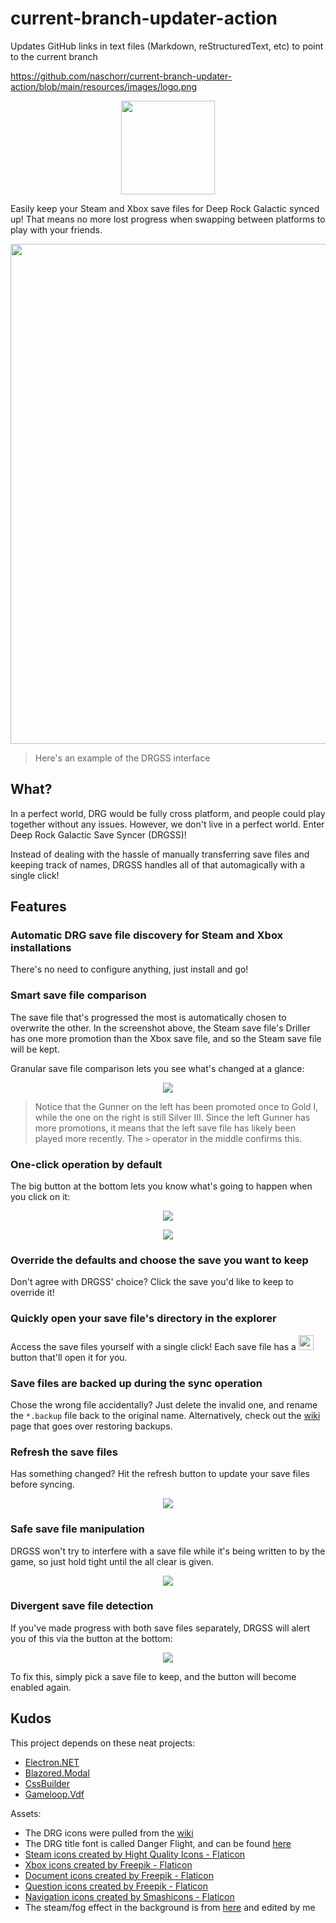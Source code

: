 # current-branch-updater-action
Updates GitHub links in text files (Markdown, reStructuredText, etc) to point to the current branch

https://github.com/naschorr/current-branch-updater-action/blob/main/resources/images/logo.png

<p align="center"><img src="https://raw.githubusercontent.com/naschorr/current-branch-updater-action/master/resources/images/logo.png" width="150"/></p>

Easily keep your Steam and Xbox save files for Deep Rock Galactic synced up! That means no more lost progress when swapping between platforms to play with your friends.

<p align="center"><img src="https://raw.githubusercontent.com/naschorr/current-branch-updater-action/master/resources/images/example.png" width="800"/></p>

> Here's an example of the DRGSS interface

## What?
In a perfect world, DRG would be fully cross platform, and people could play together without any issues. However, we don't live in a perfect world. Enter Deep Rock Galactic Save Syncer (DRGSS)!

Instead of dealing with the hassle of manually transferring save files and keeping track of names, DRGSS handles all of that automagically with a single click!

## Features
### Automatic DRG save file discovery for Steam and Xbox installations
There's no need to configure anything, just install and go!

### Smart save file comparison
The save file that's progressed the most is automatically chosen to overwrite the other. In the screenshot above, the Steam save file's Driller has one more promotion than the Xbox save file, and so the Steam save file will be kept.

Granular save file comparison lets you see what's changed at a glance:

<p align="center"><img src="https://raw.githubusercontent.com/naschorr/current-branch-updater-action/main/resources/images/example_comparison.png" /></p>

> Notice that the Gunner on the left has been promoted once to Gold I, while the one on the right is still Silver III. Since the left Gunner has more promotions, it means that the left save file has likely been played more recently. The `>` operator in the middle confirms this.

### One-click operation by default
The big button at the bottom lets you know what's going to happen when you click on it:

<p align="center"><img src="https://raw.githubusercontent.com/naschorr/current-branch-updater-action/main/resources/images/example_button_steam_xbox.png" /></p>

<p align="center"><img src="https://raw.githubusercontent.com/naschorr/current-branch-updater-action/main/resources/images/example_button_xbox_steam.png" /></p>

### Override the defaults and choose the save you want to keep
Don't agree with DRGSS' choice? Click the save you'd like to keep to override it!

### Quickly open your save file's directory in the explorer
Access the save files yourself with a single click! Each save file has a <img src="https://raw.githubusercontent.com/naschorr/current-branch-updater-action/main/resources/icons_high_contrast/arrow_icon.png" width="24" /> button that'll open it for you.

### Save files are backed up during the sync operation
Chose the wrong file accidentally? Just delete the invalid one, and rename the `*.backup` file back to the original name. Alternatively, check out the [wiki](https://github.com/naschorr/current-branch-updater-action/wiki/Troubleshooting#restoring-drgss-backups) page that goes over restoring backups.

### Refresh the save files
Has something changed? Hit the refresh button to update your save files before syncing.

<p align="center"><img src="https://raw.githubusercontent.com/naschorr/current-branch-updater-action/main/resources/images/example_button_refresh.png" /></p>

### Safe save file manipulation
DRGSS won't try to interfere with a save file while it's being written to by the game, so just hold tight until the all clear is given.

<p align="center"><img src="https://raw.githubusercontent.com/naschorr/current-branch-updater-action/main/resources/images/example_button_busy.png" /></p>

### Divergent save file detection
If you've made progress with both save files separately, DRGSS will alert you of this via the button at the bottom:

<p align="center"><img src="https://raw.githubusercontent.com/naschorr/current-branch-updater-action/main/resources/images/example_button_divergent.png" /></p>

To fix this, simply pick a save file to keep, and the button will become enabled again.

## Kudos
This project depends on these neat projects:

- [Electron.NET](https://github.com/ElectronNET/Electron.NET)
- [Blazored.Modal](https://github.com/Blazored/Modal)
- [CssBuilder](https://github.com/justforfun-click/CssBuilder)
- [Gameloop.Vdf](https://github.com/Shravan2x/Gameloop.Vdf)

Assets:

- The DRG icons were pulled from the [wiki](https://deeprockgalactic.fandom.com/wiki/Deep_Rock_Galactic_Wiki)
- The DRG title font is called Danger Flight, and can be found [here](http://www.iconian.com/fonts2/dangerflight.zip)
- [Steam icons created by Hight Quality Icons - Flaticon](https://www.flaticon.com/free-icons/steam)
- [Xbox icons created by Freepik - Flaticon](https://www.flaticon.com/free-icons/xbox)
- [Document icons created by Freepik - Flaticon](https://www.flaticon.com/free-icons/document)
- [Question icons created by Freepik - Flaticon](https://www.flaticon.com/free-icons/question)
- [Navigation icons created by Smashicons - Flaticon](https://www.flaticon.com/free-icons/navigation)
- The steam/fog effect in the background is from [here](https://www.youtube.com/watch?v=fLCQr6tt9Qw) and edited by me